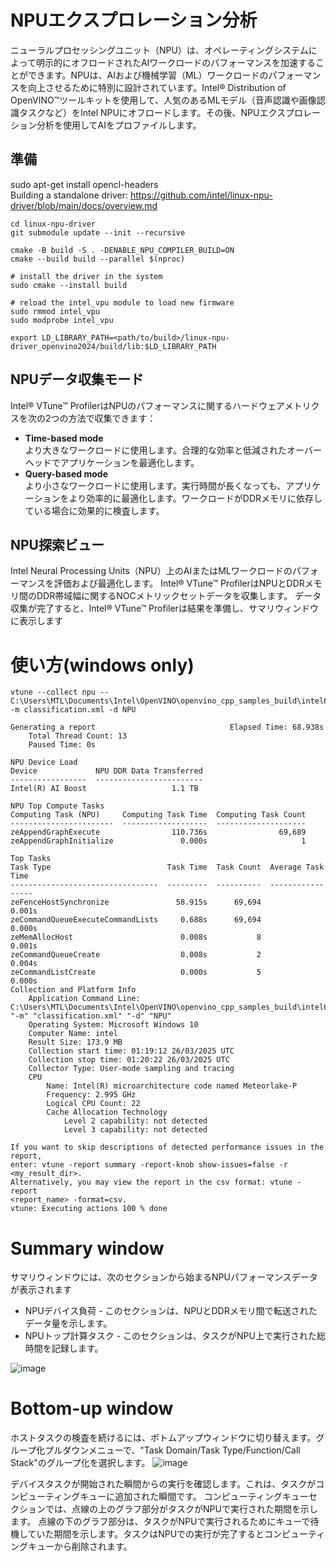 # NPUエクスプロレーション分析
ニューラルプロセッシングユニット（NPU）は、オペレーティングシステムによって明示的にオフロードされたAIワークロードのパフォーマンスを加速することができます。NPUは、AIおよび機械学習（ML）ワークロードのパフォーマンスを向上させるために特別に設計されています。Intel® Distribution of OpenVINO™ツールキットを使用して、人気のあるMLモデル（音声認識や画像認識タスクなど）をIntel NPUにオフロードします。その後、NPUエクスプロレーション分析を使用してAIをプロファイルします。

## 準備
sudo apt-get install opencl-headers  
Building a standalone driver: https://github.com/intel/linux-npu-driver/blob/main/docs/overview.md


```
cd linux-npu-driver
git submodule update --init --recursive

cmake -B build -S . -DENABLE_NPU_COMPILER_BUILD=ON
cmake --build build --parallel $(nproc)

# install the driver in the system
sudo cmake --install build

# reload the intel_vpu module to load new firmware
sudo rmmod intel_vpu
sudo modprobe intel_vpu

export LD_LIBRARY_PATH=<path/to/build>/linux-npu-driver_openvino2024/build/lib:$LD_LIBRARY_PATH
```


## NPUデータ収集モード
Intel® VTune™ ProfilerはNPUのパフォーマンスに関するハードウェアメトリクスを次の2つの方法で収集できます：
- **Time-based mode**  
より大きなワークロードに使用します。合理的な効率と低減されたオーバーヘッドでアプリケーションを最適化します。
- **Query-based mode**  
より小さなワークロードに使用します。実行時間が長くなっても、アプリケーションをより効率的に最適化します。ワークロードがDDRメモリに依存している場合に効果的に検査します。

## NPU探索ビュー
Intel Neural Processing Units（NPU）上のAIまたはMLワークロードのパフォーマンスを評価および最適化します。
Intel® VTune™ ProfilerはNPUとDDRメモリ間のDDR帯域幅に関するNOCメトリックセットデータを収集します。
データ収集が完了すると、Intel® VTune™ Profilerは結果を準備し、サマリウィンドウに表示します

# 使い方(windows only)
```
vtune --collect npu -- C:\Users\MTL\Documents\Intel\OpenVINO\openvino_cpp_samples_build\intel64\Release\benchmark_app.exe -m classification.xml -d NPU
```

```
Generating a report                              Elapsed Time: 68.938s
    Total Thread Count: 13
    Paused Time: 0s

NPU Device Load
Device             NPU DDR Data Transferred
-----------------  ------------------------
Intel(R) AI Boost                   1.1 TB

NPU Top Compute Tasks
Computing Task (NPU)     Computing Task Time  Computing Task Count
-----------------------  -------------------  --------------------
zeAppendGraphExecute                110.736s                69,689
zeAppendGraphInitialize               0.000s                     1

Top Tasks
Task Type                          Task Time  Task Count  Average Task Time
---------------------------------  ---------  ----------  -----------------
zeFenceHostSynchronize               58.915s      69,694             0.001s
zeCommandQueueExecuteCommandLists     0.688s      69,694             0.000s
zeMemAllocHost                        0.008s           8             0.001s
zeCommandQueueCreate                  0.008s           2             0.004s
zeCommandListCreate                   0.000s           5             0.000s
Collection and Platform Info
    Application Command Line: C:\Users\MTL\Documents\Intel\OpenVINO\openvino_cpp_samples_build\intel64\Release\benchmark_app.exe "-m" "classification.xml" "-d" "NPU"
    Operating System: Microsoft Windows 10
    Computer Name: intel
    Result Size: 173.9 MB
    Collection start time: 01:19:12 26/03/2025 UTC
    Collection stop time: 01:20:22 26/03/2025 UTC
    Collector Type: User-mode sampling and tracing
    CPU
        Name: Intel(R) microarchitecture code named Meteorlake-P
        Frequency: 2.995 GHz
        Logical CPU Count: 22
        Cache Allocation Technology
            Level 2 capability: not detected
            Level 3 capability: not detected

If you want to skip descriptions of detected performance issues in the report,
enter: vtune -report summary -report-knob show-issues=false -r <my_result_dir>.
Alternatively, you may view the report in the csv format: vtune -report
<report_name> -format=csv.
vtune: Executing actions 100 % done
```


# Summary window
サマリウィンドウには、次のセクションから始まるNPUパフォーマンスデータが表示されます
- NPUデバイス負荷 - このセクションは、NPUとDDRメモリ間で転送されたデータ量を示します。
- NPUトップ計算タスク - このセクションは、タスクがNPU上で実行された総時間を記録します。

![image](https://github.com/user-attachments/assets/b21bff4a-a4d5-45f5-b3f7-5073c3caa95a)


# Bottom-up window
ホストタスクの検査を続けるには、ボトムアップウィンドウに切り替えます。グループ化プルダウンメニューで、"Task Domain/Task Type/Function/Call Stack"のグループ化を選択します。
![image](https://github.com/user-attachments/assets/3c047e66-ef35-4c7f-8a77-d1efc24b48fb)



デバイスタスクが開始された瞬間からの実行を確認します。これは、タスクがコンピューティングキューに追加された瞬間です。
コンピューティングキューセクションでは、点線の上のグラフ部分がタスクがNPUで実行された期間を示します。
点線の下のグラフ部分は、タスクがNPUで実行されるためにキューで待機していた期間を示します。タスクはNPUでの実行が完了するとコンピューティングキューから削除されます。
